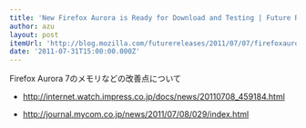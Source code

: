 ```yaml
---
title: 'New Firefox Aurora is Ready for Download and Testing | Future Releases'
author: azu
layout: post
itemUrl: 'http://blog.mozilla.com/futurereleases/2011/07/07/firefoxaurora7/'
date: '2011-07-31T15:00:00.000Z'
---
```

Firefox Aurora 7のメモリなどの改善点について

- http://internet.watch.impress.co.jp/docs/news/20110708_459184.html

- http://journal.mycom.co.jp/news/2011/07/08/029/index.html
